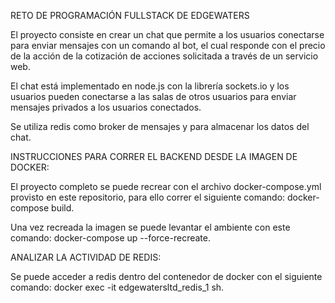 RETO DE PROGRAMACIÓN FULLSTACK DE EDGEWATERS

El proyecto consiste en crear un chat que permite a los usuarios conectarse para enviar mensajes con un comando al bot,
el cual responde con el precio de la acción de la cotización de acciones solicitada a través de un servicio web.

El chat está implementado en node.js con la librería sockets.io y los usuarios pueden conectarse a las salas de otros
usuarios para enviar mensajes privados a los usuarios conectados.

Se utiliza redis como broker de mensajes y para almacenar los datos del chat.

INSTRUCCIONES PARA CORRER EL BACKEND DESDE LA IMAGEN DE DOCKER:

El proyecto completo se puede recrear con el archivo docker-compose.yml provisto en este repositorio, para ello correr 
el siguiente comando: docker-compose build.

Una vez recreada la imagen se puede levantar el ambiente con este comando: docker-compose up --force-recreate.

ANALIZAR LA ACTIVIDAD DE REDIS:

Se puede acceder a redis dentro del contenedor de docker con el siguiente comando: docker exec -it edgewatersltd_redis_1 sh.
